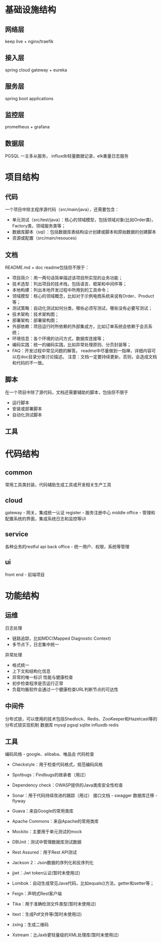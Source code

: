 # 基础设施结构

## 网络层
keep live + nginx/traefik

## 接入层
spring cloud gateway + eureka

## 服务层
spring boot applications

## 监控层
prometheus + grafana

## 数据层
PGSQL 一主多从服务， influxdb轻量数据记录，elk重量日志服务



#  项目结构

## 代码
一个项目中除主程序源代码（src/main/java），还需要包含：
- 单元测试（src/test/java）：核心的领域模型，包括领域对象(比如Order类)，Factory类，领域服务类等；
- 数据库脚本（sql）：包括数据库表结构设计创建或脚本和原始数据的创建脚本
- 资源或配置（src/main/resouces)


## 文档
README.md + doc
readme包括但不限于：
- 项目简介：用一两句话简单描述该项目所实现的业务功能；
- 技术选型：列出项目的技术栈，包括语言、框架和中间件等；
- 本地构建：列出本地开发过程中所用到的工具命令；
- 领域模型：核心的领域概念，比如对于示例电商系统来说有Order、Product等；
- 测试策略：自动化测试如何分类，哪些必须写测试，哪些没有必要写测试；
- 技术架构：技术架构图；
- 部署架构：部署架构图；
- 外部依赖：项目运行时所依赖的外部集成方，比如订单系统会依赖于会员系统；
- 环境信息：各个环境的访问方式，数据库连接等；
- 编码实践：统一的编码实践，比如异常处理原则、分页封装等；
- FAQ：开发过程中常见问题的解答。
readme中尽量做到一指禅，详细内容可以在doc目录分类讨论描述。
注意：文档一定要持续更新，否则，会造成文档和代码的不一致。

## 脚本
在一个项目中除了源代码，文档还需要辅助的脚本，包括但不限于
- 运行脚本 
- 安装或部署脚本
- 自动化测试脚本
## 工具


# 代码结构
## common
常用工具类封装，代码辅助生成工具或开发相关生产工具
## cloud
gateway - 网关，集成统一认证
register - 服务注册中心
middle office - 管理和配置系统的界面，集成系统日志和监控等UI
## service
各种业务的restful api
back office - 统一用户、权限，系统等管理

## ui
front end - 前端项目

# 功能结构


## 运维
日志处理
- 链路追踪，比如MDC(Mapped Diagnostic Context)
- 多节点下，日志集中统一

异常处理
- 格式统一
- 上下文和结构化信息
- 异常的唯一标识
性能与健康检查
- 初步检查程序是否运行正常
- 负载均衡软件会通过一个健康检查URL判断节点的可达性



## 中间件

分布式锁，可以使用的技术包括Shedlock、Redis、ZooKeeper和Hazelcast等的分布式锁实现机制
数据库 mysql pgsql sqlite influxdb redis 


## 工具
编码风格 -  google、alibaba、唯品会
代码检查
- Checkstyle：用于检查代码格式，规范编码风格
- Spotbugs：Findbugs的继承者（用过）
- Dependency check：OWASP提供的Java类库安全性检查
- Sonar：用于代码持续改进的跟踪（用过）
接口文档 - swagger
数据库迁移 - flyway

- Guava：来自Google的常用类库
- Apache Commons：来自Apache的常用类库
- Mockito：主要用于单元测试的mock
- DBUnit：测试中管理数据库测试数据
- Rest Assured：用于Rest API测试
- Jackson 2：Json数据的序列化和反序列化
- jjwt：Jwt token认证(暂时未使用过)
- Lombok：自动生成常见Java代码，比如equals()方法，getter和setter等；
- Feign：声明式Rest客户端
- Tika：用于准确检测文件类型(暂时未使用过)
- itext：生成Pdf文件等(暂时未使用过)
- zxing：生成二维码
- Xstream：比Jaxb更轻量级的XML处理库(暂时未使用过)

